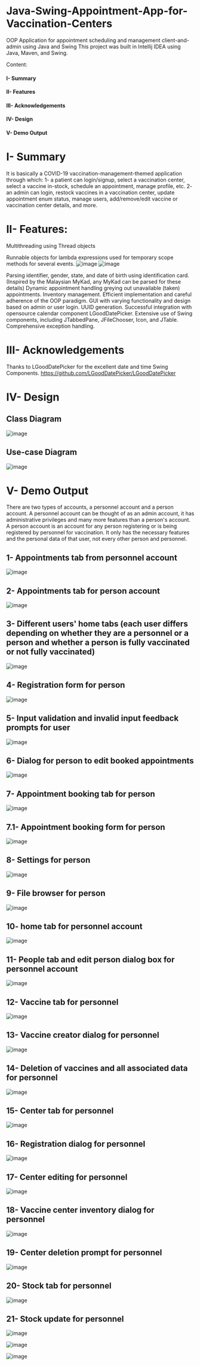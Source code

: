 # Java-Swing-Appointment-App-for-Vaccination-Centers

OOP Application for appointment scheduling and management client-and-admin using Java and Swing
This project was built in Intellij IDEA using Java, Maven, and Swing.



Content:
#### I- Summary
#### II- Features
#### III- Acknowledgements
#### IV- Design
#### V- Demo Output


# I- Summary

It is basically a COVID-19 vaccination-management-themed application through which:
1- a patient can login/signup, select a vaccination center, select a vaccine in-stock, schedule an appointment, manage profile, etc.
2- an admin can login, restock vaccines in a vaccination center, update appointment enum status, manage users, add/remove/edit vaccine or vaccination center details, and more.

# II- Features:

Multithreading using Thread objects

Runnable objects for lambda expressions used for temporary scope methods for several events.
![image](https://user-images.githubusercontent.com/102264544/160498190-acf3e3da-7cf5-4942-9971-f5f80e46c990.png)
![image](https://user-images.githubusercontent.com/102264544/160502309-a79944e5-61af-4e80-a069-6524e32dfc4f.png)

Parsing identifier, gender, state, and date of birth using identification card. (Inspired by the Malaysian MyKad, any MyKad can be parsed for these details)
Dynamic appointment handling greying out unavailable (taken) appointments.
Inventory management.
Efficient implementation and careful adherence of the OOP paradigm.
GUI with varying functionality and design based on admin or user login.
UUID generation.
Successful integration with opensource calendar component LGoodDatePicker.
Extensive use of Swing components, including JTabbedPane, JFileChooser, Icon, and JTable.
Comprehensive exception handling.



# III- Acknowledgements

Thanks to LGoodDatePicker for the excellent date and time Swing Components.
https://github.com/LGoodDatePicker/LGoodDatePicker


# IV- Design

## Class Diagram

![image](https://user-images.githubusercontent.com/102264544/160496655-369f4380-ba34-40cc-98c5-4741128af342.png)

## Use-case Diagram

![image](https://user-images.githubusercontent.com/102264544/160496772-d33fda7e-336f-4762-9a13-2d877e16863a.png)


# V- Demo Output

There are two types of accounts, a personnel account and a person account.
A personnel account can be thought of as an admin account, it has administrative privileges and many more features than a person's account.
A person account is an account for any person registering or is being registered by personnel for vaccination. It only has the necessary features and the personal data of that user, not every other person and personnel.



## 1- Appointments tab from personnel account

![image](https://user-images.githubusercontent.com/102264544/160500217-3bce6864-058a-4ab2-9d2e-14f36720bcfa.png)



## 2- Appointments tab for person account 

![image](https://user-images.githubusercontent.com/102264544/160500264-009f0d93-864a-4a9a-ab4e-8100ad05d125.png)



## 3- Different users' home tabs (each user differs depending on whether they are a personnel or a person and whether a person is fully vaccinated or not fully vaccinated)

![image](https://user-images.githubusercontent.com/102264544/160500342-1c0af9d9-eefe-4f5d-961c-9ef021129a7d.png)



## 4- Registration form for person

![image](https://user-images.githubusercontent.com/102264544/160500446-634abcae-d1c0-42f2-afaf-0150ffd8f8c3.png)



## 5- Input validation and invalid input feedback prompts for user 

![image](https://user-images.githubusercontent.com/102264544/160500418-2df8486c-2a36-4580-8ba5-e8d4753df882.png)



## 6- Dialog for person to edit booked appointments

![image](https://user-images.githubusercontent.com/102264544/160500524-86140e6b-278f-463c-80cc-5cba75a7204a.png)

## 7- Appointment booking tab for person

![image](https://user-images.githubusercontent.com/102264544/160500576-766ab9f9-2569-4bf8-b0d5-6b932153888e.png)



## 7.1- Appointment booking form for person

![image](https://user-images.githubusercontent.com/102264544/160500592-24c1b474-f4e0-422b-b141-c9a677ab988a.png)



## 8- Settings for person

![image](https://user-images.githubusercontent.com/102264544/160501136-9351c886-dd3e-4165-b04d-0edce1f73e9e.png)



## 9- File browser for person

![image](https://user-images.githubusercontent.com/102264544/160501072-b8e94fce-69ac-493f-969c-2c1ae54f7061.png)



## 10- home tab for personnel account

![image](https://user-images.githubusercontent.com/102264544/160501264-6455623e-f954-4fd9-8353-f9e7a3993e28.png)



## 11- People tab and edit person dialog box for personnel account

![image](https://user-images.githubusercontent.com/102264544/160501477-036ddb26-dd70-4eb5-9e3b-98f393bf7569.png)



## 12- Vaccine tab for personnel

![image](https://user-images.githubusercontent.com/102264544/160501514-8964b0c5-b73b-4863-9538-92c050f89262.png)



## 13- Vaccine creator dialog for personnel

![image](https://user-images.githubusercontent.com/102264544/160501562-81e637de-1495-4c15-afe7-b19b1bb3a646.png)



## 14- Deletion of vaccines and all associated data for personnel

![image](https://user-images.githubusercontent.com/102264544/160501626-ef285042-9fbc-4544-9c57-3bae2688ce9f.png)



## 15- Center tab for personnel

![image](https://user-images.githubusercontent.com/102264544/160501675-10c5a662-68d7-4b1e-bdc2-68f4c14fa823.png)



## 16- Registration dialog for personnel

![image](https://user-images.githubusercontent.com/102264544/160501709-7fd0fe19-020c-4c19-84c3-b66989b1f0ea.png)



## 17- Center editing for personnel

![image](https://user-images.githubusercontent.com/102264544/160501763-196f66cb-5333-47b9-9050-2e369d6e657d.png)



## 18- Vaccine center inventory dialog for personnel

![image](https://user-images.githubusercontent.com/102264544/160501801-17b288bc-47ee-4ead-9f4e-21a1f650a464.png)



## 19- Center deletion prompt for personnel

![image](https://user-images.githubusercontent.com/102264544/160501834-97c5b6be-1c5e-4ebf-bd7b-9142210cce4a.png)



## 20- Stock tab for personnel

![image](https://user-images.githubusercontent.com/102264544/160501849-e77b7a3b-2f32-4fa9-a79b-fd16a81fdba6.png)



## 21- Stock update for personnel

![image](https://user-images.githubusercontent.com/102264544/160501977-13ff4059-8ac4-4351-8207-b33770832d56.png)

![image](https://user-images.githubusercontent.com/102264544/160501987-75acce6d-b0a5-4483-bead-ea0489125ff8.png)

![image](https://user-images.githubusercontent.com/102264544/160501998-5054c7cd-55cb-4f5f-bd13-9f1f8a283baa.png)



